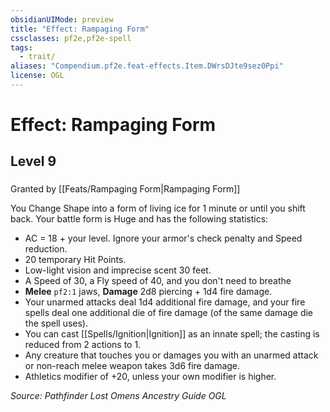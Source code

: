 ```yaml
---
obsidianUIMode: preview
title: "Effect: Rampaging Form"
cssclasses: pf2e,pf2e-spell
tags:
  - trait/
aliases: "Compendium.pf2e.feat-effects.Item.DWrsDJte9sez0Ppi"
license: OGL
---
```

# Effect: Rampaging Form
## Level 9
### 






Granted by [[Feats/Rampaging Form|Rampaging Form]]

You Change Shape into a form of living ice for 1 minute or until you shift back. Your battle form is Huge and has the following statistics:

*   AC = 18 + your level. Ignore your armor's check penalty and Speed reduction.
*   20 temporary Hit Points.
*   Low-light vision and imprecise scent 30 feet.
*   A Speed of 30, a Fly speed of 40, and you don't need to breathe
*   **Melee** `pf2:1` jaws, **Damage** 2d8 piercing + 1d4 fire damage.
*   Your unarmed attacks deal 1d4 additional fire damage, and your fire spells deal one additional die of fire damage (of the same damage die the spell uses).
*   You can cast [[Spells/Ignition|Ignition]] as an innate spell; the casting is reduced from 2 actions to 1.
*   Any creature that touches you or damages you with an unarmed attack or non-reach melee weapon takes 3d6 fire damage.
*   Athletics modifier of +20, unless your own modifier is higher.

*Source: Pathfinder Lost Omens Ancestry Guide*
*OGL*